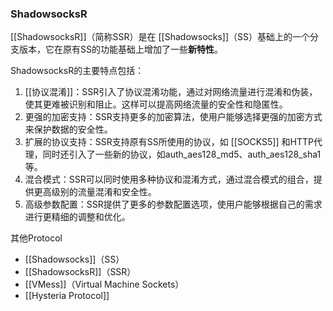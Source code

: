 ### ShadowsocksR
[[ShadowsocksR]]（简称SSR）是在 [[Shadowsocks]]（SS）基础上的一个分支版本，它在原有SS的功能基础上增加了一些**新特性**。

ShadowsocksR的主要特点包括：

1. [[协议混淆]]：SSR引入了协议混淆功能，通过对网络流量进行混淆和伪装，使其更难被识别和阻止。这样可以提高网络流量的安全性和隐匿性。
2. 更强的加密支持：SSR支持更多的加密算法，使用户能够选择更强的加密方式来保护数据的安全性。
3. 扩展的协议支持：SSR支持原有SS所使用的协议，如 [[SOCKS5]] 和HTTP代理，同时还引入了一些新的协议，如auth_aes128_md5、auth_aes128_sha1等。
4. 混合模式：SSR可以同时使用多种协议和混淆方式，通过混合模式的组合，提供更高级别的流量混淆和安全性。
5. 高级参数配置：SSR提供了更多的参数配置选项，使用户能够根据自己的需求进行更精细的调整和优化。

其他Protocol
- [[Shadowsocks]]（SS）
- [[ShadowsocksR]]（SSR）
- [[VMess]]（Virtual Machine Sockets）
- [[Hysteria Protocol]]